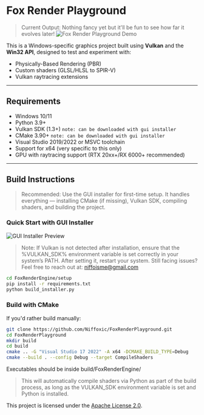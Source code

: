 # Fox Render Playground

> Current Output: Nothing fancy yet but it'll be fun to see how far it evolves later!
![Fox Render Playground Demo](doc/output/output-2.gif)

This is a Windows-specific graphics project built using **Vulkan** and the **Win32 API**, designed to test and experiment with:

- Physically-Based Rendering (PBR)
- Custom shaders (GLSL/HLSL to SPIR-V)
- Vulkan raytracing extensions

---

## Requirements

- Windows 10/11
- Python 3.9+
- Vulkan SDK (1.3+) `note: can be downloaded with gui installer`
- CMake 3.90+ `note: can be downloaded with gui installer`
- Visual Studio 2019/2022 or MSVC toolchain
- Support for x64 (very specific to this only)
- GPU with raytracing support (RTX 20xx+/RX 6000+ recommended)

---

## Build Instructions

> Recommended: Use the GUI installer for first-time setup. It handles everything — installing CMake (if missing), Vulkan SDK, compiling shaders, and building the project.

### Quick Start with GUI Installer

![GUI Installer Preview](doc/installer-image.png)

> Note: If Vulkan is not detected after installation, ensure that the %VULKAN_SDK% environment variable is set correctly in your system’s PATH. After setting it, restart your system.
Still facing issues? Feel free to reach out at: niffoisme@gmail.com
```bash
cd FoxRenderEngine/setup
pip install -r requirements.txt
python build_installer.py
```

### Build with CMake
If you'd rather build manually:
```bash
git clone https://github.com/Niffoxic/FoxRenderPlayground.git
cd FoxRenderPlayground
mkdir build
cd build
cmake .. -G "Visual Studio 17 2022" -A x64 -DCMAKE_BUILD_TYPE=Debug
cmake --build . --config Debug --target CompileShaders
```

Executables should be inside build/FoxRenderEngine/

> This will automatically compile shaders via Python as part of the build process, as long as the VULKAN_SDK environment variable is set and Python is installed.

This project is licensed under the [Apache License 2.0](http://www.apache.org/licenses/LICENSE-2.0).
